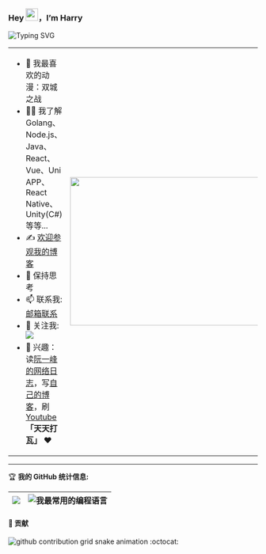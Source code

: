 ### Hey <img src="https://media.giphy.com/media/hvRJCLFzcasrR4ia7z/giphy.gif" width="25px">，I’m Harry
![Typing SVG](https://readme-typing-svg.demolab.com/?lines=欢迎+来到+我的+Github+主页;很荣幸+能够+帮到你)


<table>
<tr>
<td valign="center"  width="30%">

- 🤖 我最喜欢的动漫：双城之战
- 👨‍💻 我了解Golang、Node.js、Java、React、Vue、Uni APP、React Native、Unity(C#)等等...
- ✍️ [欢迎参观我的博客](https://harry.ocybers.com)
- 💬 保持思考
- 📫 联系我: [邮箱联系](mailto:hl396276621@gmail.com)
- 👏 关注我: [![](https://img.shields.io/github/followers/Harry969?label=关注我&style=social)](https://github.com/Harry969/)
- 🎣 兴趣：读[阮一峰的网络日志](https://www.ruanyifeng.com/blog/)，写[自己的博客](https://harry.ocybers.com)，刷[Youtube](https://www.youtube.com)
**「天天打瓦」** ❤️
</td>
<td valign="center" width="100%" height="100%">
<img src="https://github.com/user-attachments/assets/7e018694-352d-494a-9a22-89d7d21f52b6" width="703" height="300">
</td>
</tr>
</table>

<hr/>

🏆 **我的 GitHub 统计信息:**

|![](https://github-readme-stats.vercel.app/api?username=Harry969)|![我最常用的编程语言](https://github-readme-stats.vercel.app/api/top-langs/?username=Harry969&layout=compact&hide_border=true&langs_count=10)|
|-|-|

<td valign="center"  width="100%">

#### 🐍 贡献
<picture>
  <source media="(prefers-color-scheme: dark)" srcset="https://raw.githubusercontent.com/Harry969/Harry969/output/github-contribution-grid-snake-dark.svg">
  <source media="(prefers-color-scheme: light)" srcset="https://raw.githubusercontent.com/Harry969/Harry969/output/github-contribution-grid-snake.svg">
  <img alt="github contribution grid snake animation" src="https://raw.githubusercontent.com/Harry969/Harry969/output/github-contribution-grid-snake.svg">
</picture>
</td>
:octocat:

